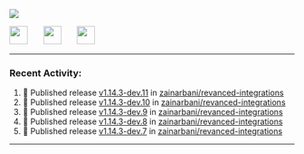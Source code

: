 <p align="left">
  <!-- Typing SVG by DenverCoder1 - https://github.com/DenverCoder1/readme-typing-svg -->
  <a href="https://github.com/DenverCoder1/readme-typing-svg">
    <img src="https://readme-typing-svg.demolab.com/?lines=Hello%2E%2E%2E;Im%20Zain;&font=Fira%20Code&center=false&width=440&height=45&color=00FFFF&vCenter=true&pause=1000&size=22" /></a>
</p>

<p align="left">
  <a href="https://www.youtube.com/@zainarbani"><img width="32px" src="https://www.freeiconspng.com/uploads/youtube-subscribe-png-youtube-subscribe-to-5.png"/></a>
  &#8287;&#8287;&#8287;&#8287;&#8287;
  <a href="mailto:zaintsyariev@gmail.com"><img width="32px" src="https://www.freeiconspng.com/uploads/email-icon--100-flat-vol-2-iconset--graphicloads-18.png"/></a>
  &#8287;&#8287;&#8287;&#8287;&#8287;
  <a href="https://t.me/AnotherZain"><img width="32px" src="https://www.freeiconspng.com/uploads/telegram-icon-1.png"></a>
</p>

---

<h3>Recent Activity:</h3>

<!-- https://github.com/jamesgeorge007/github-activity-readme -->
<!--START_SECTION:activity-->
1. 🚀 Published release [v1.14.3-dev.11](https://github.com/zainarbani/revanced-integrations/releases/tag/v1.14.3-dev.11) in [zainarbani/revanced-integrations](https://github.com/zainarbani/revanced-integrations)
2. 🚀 Published release [v1.14.3-dev.10](https://github.com/zainarbani/revanced-integrations/releases/tag/v1.14.3-dev.10) in [zainarbani/revanced-integrations](https://github.com/zainarbani/revanced-integrations)
3. 🚀 Published release [v1.14.3-dev.9](https://github.com/zainarbani/revanced-integrations/releases/tag/v1.14.3-dev.9) in [zainarbani/revanced-integrations](https://github.com/zainarbani/revanced-integrations)
4. 🚀 Published release [v1.14.3-dev.8](https://github.com/zainarbani/revanced-integrations/releases/tag/v1.14.3-dev.8) in [zainarbani/revanced-integrations](https://github.com/zainarbani/revanced-integrations)
5. 🚀 Published release [v1.14.3-dev.7](https://github.com/zainarbani/revanced-integrations/releases/tag/v1.14.3-dev.7) in [zainarbani/revanced-integrations](https://github.com/zainarbani/revanced-integrations)
<!--END_SECTION:activity-->

---
